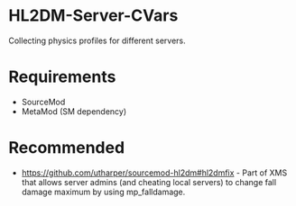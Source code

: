 # HL2DM-Server-CVars
Collecting physics profiles for different servers.

# Requirements
* SourceMod
* MetaMod (SM dependency)

# Recommended
* https://github.com/utharper/sourcemod-hl2dm#hl2dmfix - Part of XMS that allows server admins (and cheating local servers) to change fall damage maximum by using mp_falldamage.
